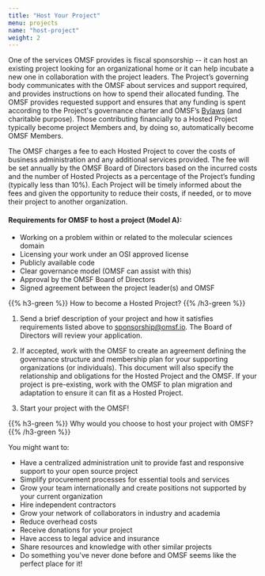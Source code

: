 ```yaml
---
title: "Host Your Project"
menu: projects
name: "host-project"
weight: 2
---
```



One of the services OMSF provides is fiscal sponsorship -- it can host an existing project looking for an organizational home or it can help incubate a new one in collaboration with the project leaders. The Project’s governing body communicates with the OMSF about services and support required, and provides instructions on how to spend their allocated funding. The OMSF provides requested support and ensures that any funding is spent according to the Project's governance charter and OMSF’s [Bylaws](/bylaws) (and charitable purpose). Those contributing financially to a Hosted Project typically become project Members and, by doing so, automatically become OMSF Members.

The OMSF charges a fee to each Hosted Project to cover the costs of business administration and any additional services provided. The fee will be set annually by the OMSF Board of Directors based on the incurred costs and the number of Hosted Projects as a percentage of the Project’s funding (typically less than 10%). Each Project will be timely informed about the fees and given the opportunity to reduce their costs, if needed, or to move their project to another organization.

#### Requirements for OMSF to host a project (Model A):
- Working on a problem within or related to the molecular sciences domain
- Licensing your work under an OSI approved license
- Publicly available code
- Clear governance model (OMSF can assist with this)
- Approval by the OMSF Board of Directors
- Signed agreement between the project leader(s) and OMSF


{{% h3-green %}}
How to become a Hosted Project?
{{% /h3-green %}}
1. Send a brief description of your project and how it satisfies requirements listed above to [sponsorship@omsf.io](mailto:sponsorship@omsf.io). The Board of Directors will review your application.

2. If accepted, work with the OMSF to create an agreement defining the governance structure and membership plan for your supporting organizations (or individuals). This document will also specify the relationship and obligations for the Hosted Project and the OMSF. If your project is pre-existing, work with the OMSF to plan migration and adaptation to ensure it can fit as a Hosted Project.

3. Start your project with the OMSF!


{{% h3-green %}}
Why would you choose to host your project with OMSF?
{{% /h3-green %}}

You might want to:

- Have a centralized administration unit to provide fast and responsive support to your open source project
- Simplify procurement processes for essential tools and services
- Grow your team internationally and create positions not supported by your current organization
- Hire independent contractors
- Grow your network of collaborators in industry and academia
- Reduce overhead costs
- Receive donations for your project
- Have access to legal advice and insurance
- Share resources and knowledge with other similar projects
- Do something you&#39;ve never done before and OMSF seems like the perfect place for it!
